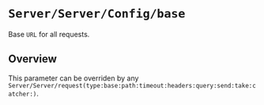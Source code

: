 # ``Server/Server/Config/base``

Base `URL` for all requests.

## Overview

This parameter can be overriden by any ``Server/Server/request(type:base:path:timeout:headers:query:send:take:catcher:)``.
